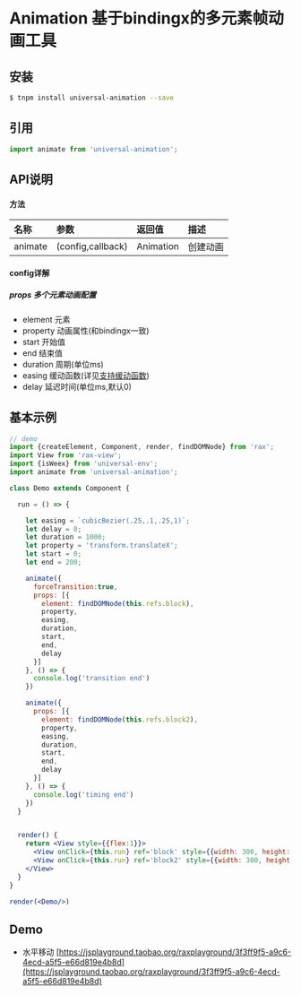 # Animation  基于bindingx的多元素帧动画工具

## 安装

```bash
$ tnpm install universal-animation --save
```

## 引用

```jsx
import animate from 'universal-animation';
```


## API说明


#### 方法

|名称|参数|返回值|描述|
|:---------------|:--------|:----|:----------|
| animate |(config,callback)|Animation|创建动画|

#### config详解

##### props 多个元素动画配置

- element 元素
- property 动画属性(和bindingx一致)
- start 开始值
- end 结束值
- duration 周期(单位ms)
- easing 缓动函数(详见[支持缓动函数](https://alibaba.github.io/bindingx/guide/cn_api_interpolator))
- delay 延迟时间(单位ms,默认0)
## 基本示例

```jsx
// demo
import {createElement, Component, render, findDOMNode} from 'rax';
import View from 'rax-view';
import {isWeex} from 'universal-env';
import animate from 'universal-animation';

class Demo extends Component {

  run = () => {

    let easing = `cubicBezier(.25,.1,.25,1)`;
    let delay = 0;
    let duration = 1000;
    let property = 'transform.translateX';
    let start = 0;
    let end = 200;

    animate({
      forceTransition:true,
      props: [{
        element: findDOMNode(this.refs.block),
        property,
        easing,
        duration,
        start,
        end,
        delay
      }]
    }, () => {
      console.log('transition end')
    })

    animate({
      props: [{
        element: findDOMNode(this.refs.block2),
        property,
        easing,
        duration,
        start,
        end,
        delay
      }]
    }, () => {
      console.log('timing end')
    })
  }


  render() {
    return <View style={{flex:1}}>
      <View onClick={this.run} ref='block' style={{width: 300, height: 300, backgroundColor: 'red'}}>transition</View>
      <View onClick={this.run} ref='block2' style={{width: 300, height: 300, backgroundColor: 'red'}}>timing</View>
    </View>
  }
}

render(<Demo/>)

```

## Demo

- 水平移动 [https://jsplayground.taobao.org/raxplayground/3f3ff9f5-a9c6-4ecd-a5f5-e66d819e4b8d](https://jsplayground.taobao.org/raxplayground/3f3ff9f5-a9c6-4ecd-a5f5-e66d819e4b8d)


